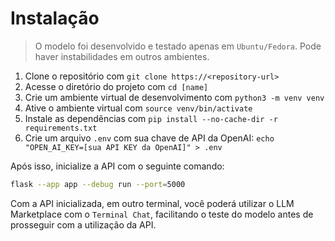 # Instalação

> O modelo foi desenvolvido e testado apenas em `Ubuntu/Fedora`. Pode haver instabilidades em outros ambientes.

1. Clone o repositório com `git clone https://<repository-url>`
2. Acesse o diretório do projeto com `cd [name]`
3. Crie um ambiente virtual de desenvolvimento com `python3 -m venv venv`
4. Ative o ambiente virtual com `source venv/bin/activate`
5. Instale as dependências com `pip install --no-cache-dir -r requirements.txt`
6. Crie um arquivo `.env` com sua chave de API da OpenAI: `echo "OPEN_AI_KEY=[sua API KEY da OpenAI]" > .env`

Após isso, inicialize a API com o seguinte comando:

```bash
flask --app app --debug run --port=5000
```

Com a API inicializada, em outro terminal, você poderá utilizar o LLM Marketplace com o `Terminal Chat`, facilitando o teste do modelo antes de prosseguir com a utilização da API.